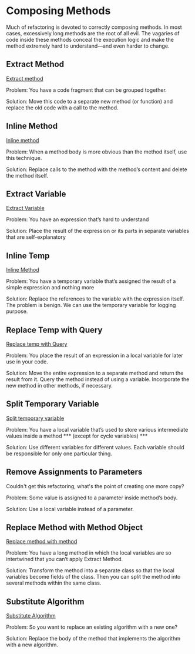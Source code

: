 # Composing Methods

Much of refactoring is devoted to correctly composing methods. In most cases, excessively long methods are the root of
all evil. The vagaries of code inside these methods conceal the execution logic and make the method extremely hard to
understand—and even harder to change.

## Extract Method

[Extract method](./composing_method/extract_method.md)

Problem: You have a code fragment that can be grouped together.

Solution: Move this code to a separate new method (or function) and replace the old code with a call to the method.

## Inline Method

[Inline method](./composing_method/inline_method.md)

Problem: When a method body is more obvious than the method itself, use this technique.

Solution: Replace calls to the method with the method’s content and delete the method itself.

## Extract Variable

[Extract Variable](./composing_method/extract_variable.md)

Problem: You have an expression that’s hard to understand

Solution: Place the result of the expression or its parts in separate variables that are self-explanatory

## Inline Temp

[Inline Method](./composing_method/inline_method.md)

Problem: You have a temporary variable that’s assigned the result of a simple expression and nothing more

Solution: Replace the references to the variable with the expression itself.
          The problem is benign. We can use the temporary variable for logging purpose.

## Replace Temp with Query

[Replace temp with Query](./composing_method/replace_temp_with_query.md)

Problem: You place the result of an expression in a local variable for later use in your code.

Solution: Move the entire expression to a separate method and return the result from it. Query the method instead of 
          using a variable. Incorporate the new method in other methods, if necessary.

## Split Temporary Variable

[Split temporary variable](./composing_method/split_temporary_variable.md)

Problem: You have a local variable that’s used to store various intermediate values inside a method 
        *** (except for cycle variables) ***

Solution: Use different variables for different values. Each variable should be responsible for only one particular 
          thing.

## Remove Assignments to Parameters

Couldn't get this refactoring, what's the point of creating one more copy?

Problem: Some value is assigned to a parameter inside method’s body.

Solution: Use a local variable instead of a parameter.

## Replace Method with Method Object

[Replace method with method](./composing_method/replace_method_with_method_object.md)

Problem: You have a long method in which the local variables are so intertwined that you can’t apply Extract Method.

Solution: Transform the method into a separate class so that the local variables become fields of the class. Then you 
          can split the method into several methods within the same class.

## Substitute Algorithm

[Substitute Algorithm](./composing_method/substituting_algorithm.md)

Problem: So you want to replace an existing algorithm with a new one?

Solution: Replace the body of the method that implements the algorithm with a new algorithm.
